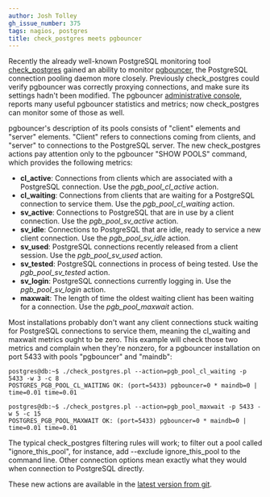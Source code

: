 ```yaml
---
author: Josh Tolley
gh_issue_number: 375
tags: nagios, postgres
title: check_postgres meets pgbouncer
---
```




Recently the already well-known PostgreSQL monitoring tool [check_postgres](http://bucardo.org/wiki/Check_postgres) gained an ability to monitor [pgbouncer](http://pgfoundry.org/projects/pgbouncer/), the PostgreSQL connection pooling daemon more closely. Previously check_postgres could verify pgbouncer was correctly proxying connections, and make sure its settings hadn't been modified. The pgbouncer [administrative console](http://pgbouncer.projects.postgresql.org/doc/usage.html#toc5), reports many useful pgbouncer statistics and metrics; now check_postgres can monitor some of those as well.

pgbouncer's description of its pools consists of "client" elements and "server" elements. "Client" refers to connections coming from clients, and "server" to connections to the PostgreSQL server. The new check_postgres actions pay attention only to the pgbouncer "SHOW POOLS" command, which provides the following metrics:

- **cl_active**: Connections from clients which are associated with a PostgreSQL connection. Use the *pgb_pool_cl_active* action.
- **cl_waiting**: Connections from clients that are waiting for a PostgreSQL connection to service them. Use the *pgb_pool_cl_waiting* action.
- **sv_active**: Connections to PostgreSQL that are in use by a client connection. Use the *pgb_pool_sv_active* action.
- **sv_idle**: Connections to PostgreSQL that are idle, ready to service a new client connection. Use the *pgb_pool_sv_idle* action.
- **sv_used**: PostgreSQL connections recently released from a client session. Use the *pgb_pool_sv_used* action.
- **sv_tested**: PostgreSQL connections in process of being tested. Use the *pgb_pool_sv_tested* action.
- **sv_login**: PostgreSQL connections currently logging in. Use the *pgb_pool_sv_login* action.
- **maxwait**: The length of time the oldest waiting client has been waiting for a connection. Use the *pgb_pool_maxwait* action.

Most installations probably don't want any client connections stuck waiting for PostgreSQL connections to service them, meaning the cl_waiting and maxwait metrics ought to be zero. This example will check those two metrics and complain when they're nonzero, for a pgbouncer installation on port 5433 with pools "pgbouncer" and "maindb":

```nohighlight
postgres@db:~$ ./check_postgres.pl --action=pgb_pool_cl_waiting -p 5433 -w 3 -c 8
POSTGRES_PGB_POOL_CL_WAITING OK: (port=5433) pgbouncer=0 * maindb=0 | time=0.01 time=0.01

postgres@db:~$ ./check_postgres.pl --action=pgb_pool_maxwait -p 5433 -w 5 -c 15 
POSTGRES_PGB_POOL_MAXWAIT OK: (port=5433) pgbouncer=0 * maindb=0 | time=0.01 time=0.01
```

The typical check_postgres filtering rules will work; to filter out a pool called "ignore_this_pool", for instance, add --exclude ignore_this_pool to the command line. Other connection options mean exactly what they would when connection to PostgreSQL directly.

These new actions are available in the [latest version from git](http://github.com/bucardo/check_postgres/blob/master/check_postgres.pl).


